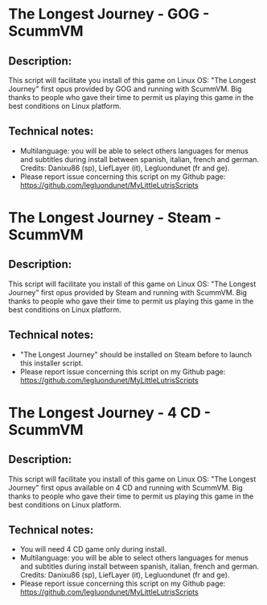 # The Longest Journey - GOG - ScummVM

## Description:
This script will facilitate you install of this game on Linux OS:
"The Longest Journey" first opus provided  by GOG and running with ScummVM.
Big thanks to people who gave their time to permit us playing this game in the best conditions on Linux platform.

## Technical notes:
- Multilanguage: you will be able to select others languages for menus and subtitles during install between spanish, italian, french and german. Credits: Danixu86 (sp), LiefLayer (it), Legluondunet (fr and ge).
- Please report issue concerning this script on my Github page:
https://github.com/legluondunet/MyLittleLutrisScripts

# The Longest Journey - Steam - ScummVM

## Description:
This script will facilitate you install of this game on Linux OS:
"The Longest Journey" first opus provided  by Steam and running with ScummVM.
Big thanks to people who gave their time to permit us playing this game in the best conditions on Linux platform.

## Technical notes:
- "The Longest Journey" should be installed on Steam before to launch this installer script.
- Please report issue concerning this script on my Github page:
https://github.com/legluondunet/MyLittleLutrisScripts

# The Longest Journey - 4 CD - ScummVM

## Description:
This script will facilitate you install of this game on Linux OS:
"The Longest Journey" first opus available on 4 CD and running with ScummVM.
Big thanks to people who gave their time to permit us playing this game in the best conditions on Linux platform.

## Technical notes:
- You will need 4 CD game only during install.
- Multilanguage: you will be able to select others languages for menus and subtitles during install between spanish, italian, french and german. Credits: Danixu86 (sp), LiefLayer (it), Legluondunet (fr and ge).
- Please report issue concerning this script on my Github page:
https://github.com/legluondunet/MyLittleLutrisScripts
